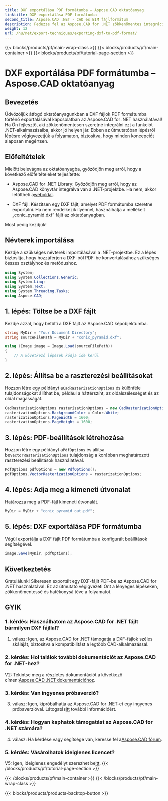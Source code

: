 ```yaml
---
title: DXF exportálása PDF formátumba – Aspose.CAD oktatóanyag
linktitle: DXF exportálása PDF formátumba
second_title: Aspose.CAD .NET - CAD és BIM fájlformátum
description: Fedezze fel az Aspose.CAD for .NET zökkenőmentes integrációját ebben a lépésenkénti útmutatóban, amellyel könnyedén exportálhat DXF fájlokat PDF formátumba.
weight: 12
url: /hu/net/export-techniques/exporting-dxf-to-pdf-format/
---
```


{{< blocks/products/pf/main-wrap-class >}}
{{< blocks/products/pf/main-container >}}
{{< blocks/products/pf/tutorial-page-section >}}

# DXF exportálása PDF formátumba – Aspose.CAD oktatóanyag

## Bevezetés

Üdvözöljük átfogó oktatóanyagunkban a DXF fájlok PDF formátumba történő exportálásával kapcsolatban az Aspose.CAD for .NET használatával! Ha Ön fejlesztő, aki zökkenőmentesen szeretné integrálni ezt a funkciót .NET-alkalmazásaiba, akkor jó helyen jár. Ebben az útmutatóban lépésről lépésre végigvezetjük a folyamaton, biztosítva, hogy minden koncepciót alaposan megértsen.

## Előfeltételek

Mielőtt belevágna az oktatóanyagba, győződjön meg arról, hogy a következő előfeltételeket teljesítette:

-  Aspose.CAD for .NET Library: Győződjön meg arról, hogy az Aspose.CAD könyvtár integrálva van a .NET-projektbe. Ha nem, akkor letöltheti a[weboldal](https://releases.aspose.com/cad/net/).

- DXF fájl: Készítsen egy DXF fájlt, amelyet PDF formátumba szeretne exportálni. Ha nem rendelkezik ilyennel, használhatja a mellékelt „conic_pyramid.dxf” fájlt az oktatóanyagban.

Most pedig kezdjük!

## Névterek importálása

Kezdje a szükséges névterek importálásával a .NET-projektbe. Ez a lépés biztosítja, hogy hozzáférjen a DXF-ből PDF-be konvertálásához szükséges összes osztályhoz és metódushoz.

```csharp
using System;
using System.Collections.Generic;
using System.Linq;
using System.Text;
using System.Threading.Tasks;
using Aspose.CAD;
```

## 1. lépés: Töltse be a DXF fájlt

Kezdje azzal, hogy betölti a DXF fájlt az Aspose.CAD képobjektumba.

```csharp
string MyDir = "Your Document Directory";
string sourceFilePath = MyDir + "conic_pyramid.dxf";

using (Image image = Image.Load(sourceFilePath))
{
    // A következő lépések kódja ide kerül
}
```

## 2. lépés: Állítsa be a raszterezési beállításokat

 Hozzon létre egy példányt a`CadRasterizationOptions` és különféle tulajdonságokat állíthat be, például a háttérszínt, az oldalszélességet és az oldal magasságát.

```csharp
CadRasterizationOptions rasterizationOptions = new CadRasterizationOptions();
rasterizationOptions.BackgroundColor = Color.White;
rasterizationOptions.PageWidth = 1600;
rasterizationOptions.PageHeight = 1600;
```

## 3. lépés: PDF-beállítások létrehozása

 Hozzon létre egy példányt a`PdfOptions` és állítsa be`VectorRasterizationOptions` tulajdonság a korábban meghatározott raszterezési beállítások használatával.

```csharp
PdfOptions pdfOptions = new PdfOptions();
pdfOptions.VectorRasterizationOptions = rasterizationOptions;
```

## 4. lépés: Adja meg a kimeneti útvonalat

Határozza meg a PDF-fájl kimeneti útvonalát.

```csharp
MyDir = MyDir + "conic_pyramid_out.pdf";
```

## 5. lépés: DXF exportálása PDF formátumba

Végül exportálja a DXF fájlt PDF formátumba a konfigurált beállítások segítségével.

```csharp
image.Save(MyDir, pdfOptions);
```

## Következtetés

Gratulálunk! Sikeresen exportált egy DXF-fájlt PDF-be az Aspose.CAD for .NET használatával. Ez az útmutató végigvezeti Önt a lényeges lépéseken, zökkenőmentessé és hatékonysá téve a folyamatot.

## GYIK

### 1. kérdés: Használhatom az Aspose.CAD for .NET fájlt bármilyen DXF fájllal?

1. válasz: Igen, az Aspose.CAD for .NET támogatja a DXF-fájlok széles skáláját, biztosítva a kompatibilitást a legtöbb CAD-alkalmazással.

### 2. kérdés: Hol találok további dokumentációt az Aspose.CAD for .NET-hez?

 V2: Tekintse meg a részletes dokumentációt a következő címen:[Aspose.CAD .NET dokumentációhoz](https://reference.aspose.com/cad/net/).

### 3. kérdés: Van ingyenes próbaverzió?

 3. válasz: Igen, kipróbálhatja az Aspose.CAD for .NET-et egy ingyenes próbaverzióval. Látogatás[itt](https://releases.aspose.com/) további információért.

### 4. kérdés: Hogyan kaphatok támogatást az Aspose.CAD for .NET számára?

4. válasz: Ha kérdése vagy segítsége van, keresse fel a[Aspose.CAD fórum](https://forum.aspose.com/c/cad/19).

### 5. kérdés: Vásárolhatok ideiglenes licencet?

 V5: Igen, ideiglenes engedélyt szerezhet be[itt](https://purchase.aspose.com/temporary-license/).
{{< /blocks/products/pf/tutorial-page-section >}}

{{< /blocks/products/pf/main-container >}}
{{< /blocks/products/pf/main-wrap-class >}}

{{< blocks/products/products-backtop-button >}}
